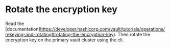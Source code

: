 Rotate the encryption key
===
Read the [documentation]https://developer.hashicorp.com/vault/tutorials/operations/rekeying-and-rotating#rotating-the-encryption-key).
Then rotate the encryption key on the primary vault cluster using the cli.